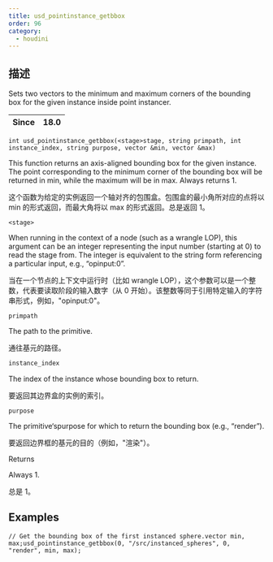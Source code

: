 ```yaml
---
title: usd_pointinstance_getbbox
order: 96
category:
  - houdini
---
```

    
## 描述

Sets two vectors to the minimum and maximum corners of the bounding box for
the given instance inside point instancer.

| Since | 18.0 |
| ----- | ---- |

`int usd_pointinstance_getbbox(<stage>stage, string primpath, int instance_index, string purpose, vector &min, vector &max)`

This function returns an axis-aligned bounding box for the given instance. The
point corresponding to the minimum corner of the bounding box will be returned
in min, while the maximum will be in max. Always returns 1.

这个函数为给定的实例返回一个轴对齐的包围盒。包围盒的最小角所对应的点将以 min 的形式返回，而最大角将以 max 的形式返回。总是返回 1。

`<stage>`

When running in the context of a node (such as a wrangle LOP), this argument
can be an integer representing the input number (starting at 0) to read the
stage from. The integer is equivalent to the string form referencing a
particular input, e.g., “opinput:0”.

当在一个节点的上下文中运行时（比如 wrangle
LOP），这个参数可以是一个整数，代表要读取阶段的输入数字（从 0 开始）。该整数等同于引用特定输入的字符串形式，例如，"opinput:0"。

`primpath`

The path to the primitive.

通往基元的路径。

```c
instance_index
```

The index of the instance whose bounding box to return.

要返回其边界盒的实例的索引。

`purpose`

The primitive‘spurpose for which to return the bounding box (e.g.,
“render”).

要返回边界框的基元的目的（例如，"渲染"）。

Returns

Always 1.

总是 1。

## Examples

    // Get the bounding box of the first instanced sphere.vector min, max;usd_pointinstance_getbbox(0, "/src/instanced_spheres", 0, "render", min, max);
